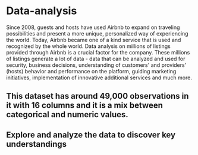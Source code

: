 # Data-analysis
Since 2008, guests and hosts have used Airbnb to expand on traveling possibilities and present a more unique, personalized way of experiencing the world. Today, Airbnb became one of a kind service that is used and recognized by the whole world. Data analysis on millions of listings provided through Airbnb is a crucial factor for the company. These millions of listings generate a lot of data - data that can be analyzed and used for security, business decisions, understanding of customers' and providers' (hosts) behavior and performance on the platform, guiding marketing initiatives, implementation of innovative additional services and much more. </b>

## <b>This dataset has around 49,000 observations in it with 16 columns and it is a mix between categorical and numeric values. </b>

## <b> Explore and analyze the data to discover key understandings 
